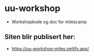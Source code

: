# uu-workshop
- Workshopkode og doc for milescamp

## Siten blir publisert her:
- https://uu-workshop-miles.netlify.app/
